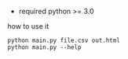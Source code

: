 * required python >= 3.0

how to use it
```commandline
python main.py file.csv out.html
python main.py --help
```